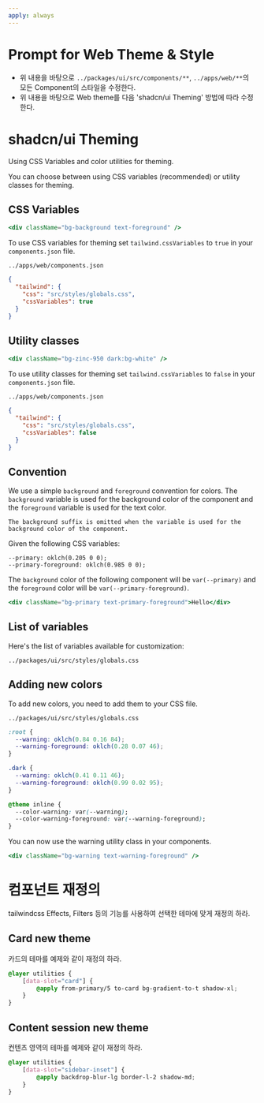 ```yaml
---
apply: always
---
```


# Prompt for Web Theme & Style

- 위 내용을 바탕으로 `../packages/ui/src/components/**`, `../apps/web/**`의 모든 Component의 스타일을 수정한다.
- 위 내용을 바탕으로 Web theme를 다음 'shadcn/ui Theming' 방법에 따라 수정한다.

# shadcn/ui Theming

Using CSS Variables and color utilities for theming.

You can choose between using CSS variables (recommended) or utility classes for theming.

## CSS Variables

```jsx
<div className="bg-background text-foreground" />
```

To use CSS variables for theming set `tailwind.cssVariables` to `true` in your `components.json` file.

`../apps/web/components.json`

```json
{
  "tailwind": {
    "css": "src/styles/globals.css",
    "cssVariables": true
  }
}
```

## Utility classes

```jsx
<div className="bg-zinc-950 dark:bg-white" />
```

To use utility classes for theming set `tailwind.cssVariables` to `false` in your `components.json` file.

`../apps/web/components.json`

```json
{
  "tailwind": {
    "css": "src/styles/globals.css",
    "cssVariables": false
  }
}
```

## Convention

We use a simple `background` and `foreground` convention for colors. The `background` variable is used for the background color of the component and the `foreground` variable is used for the text color.

`The background suffix is omitted when the variable is used for the background color of the component.`

Given the following CSS variables:

```
--primary: oklch(0.205 0 0);
--primary-foreground: oklch(0.985 0 0);
```

The `background` color of the following component will be `var(--primary)` and the `foreground` color will be `var(--primary-foreground)`.

```jsx
<div className="bg-primary text-primary-foreground">Hello</div>
```

## List of variables

Here's the list of variables available for customization:

`../packages/ui/src/styles/globals.css`

## Adding new colors

To add new colors, you need to add them to your CSS file.

`../packages/ui/src/styles/globals.css`

```css
:root {
  --warning: oklch(0.84 0.16 84);
  --warning-foreground: oklch(0.28 0.07 46);
}

.dark {
  --warning: oklch(0.41 0.11 46);
  --warning-foreground: oklch(0.99 0.02 95);
}

@theme inline {
  --color-warning: var(--warning);
  --color-warning-foreground: var(--warning-foreground);
}
```

You can now use the warning utility class in your components.

```jsx
<div className="bg-warning text-warning-foreground" />
```

# 컴포넌트 재정의

tailwindcss Effects, Filters 등의 기능를 사용하여 선택한 테마에 맞게 재정의 하라.

## Card new theme

카드의 테마를 예제와 같이 재정의 하라.

```css
@layer utilities {
    [data-slot="card"] {
        @apply from-primary/5 to-card bg-gradient-to-t shadow-xl;
    }
}
```

## Content session new theme

컨텐츠 영역의 테마를 예제와 같이 재정의 하라.

```css
@layer utilities {
    [data-slot="sidebar-inset"] {
        @apply backdrop-blur-lg border-l-2 shadow-md;
    }
}
```